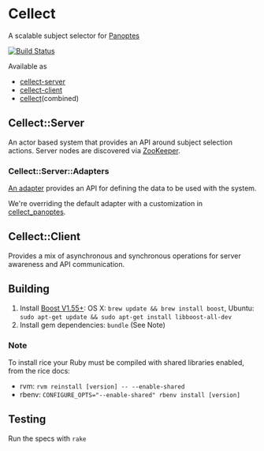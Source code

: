 # Cellect

A scalable subject selector for [Panoptes](https://github.com/zooniverse/panoptes)

[![Build Status](https://travis-ci.org/zooniverse/Cellect.svg?branch=master)](https://travis-ci.org/zooniverse/Cellect)

Available as
  - [cellect-server](https://rubygems.org/gems/cellect-server)
  - [cellect-client](https://rubygems.org/gems/cellect-client)
  - [cellect](https://rubygems.org/gems/cellect)(combined)

## Cellect::Server

An actor based system that provides an API around subject selection actions.  Server nodes are discovered via [ZooKeeper](http://zookeeper.apache.org/).

### Cellect::Server::Adapters

[An adapter](lib/cellect/server/adapters/default.rb) provides an API for defining the data to be used with the system.

We're overriding the default adapter with a customization in [cellect_panoptes](https://github.com/zooniverse/cellect_panoptes).


## Cellect::Client

Provides a mix of asynchronous and synchronous operations for server awareness and API communication.


## Building

1. Install [Boost V1.55+](http://www.boost.org/): OS X: `brew update && brew install boost`, Ubuntu: `sudo apt-get update && sudo apt-get install libboost-all-dev`
2. Install gem dependencies: `bundle` (See Note)


### Note
To install rice your Ruby must be compiled with shared libraries enabled, from the rice docs:
* rvm:   `rvm reinstall [version] -- --enable-shared`
* rbenv: `CONFIGURE_OPTS="--enable-shared" rbenv install [version]`


## Testing

Run the specs with `rake`
